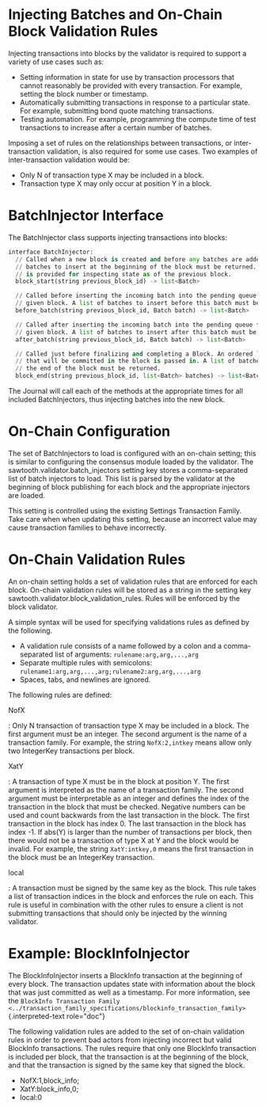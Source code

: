 # Injecting Batches and On-Chain Block Validation Rules

Injecting transactions into blocks by the validator is required to
support a variety of use cases such as:

-   Setting information in state for use by transaction processors that
    cannot reasonably be provided with every transaction. For example,
    setting the block number or timestamp.
-   Automatically submitting transactions in response to a particular
    state. For example, submitting bond quote matching transactions.
-   Testing automation. For example, programming the compute time of
    test transactions to increase after a certain number of batches.

Imposing a set of rules on the relationships between transactions, or
inter-transaction validation, is also required for some use cases. Two
examples of inter-transaction validation would be:

-   Only N of transaction type X may be included in a block.
-   Transaction type X may only occur at position Y in a block.

# BatchInjector Interface

<!--
  Licensed under Creative Commons Attribution 4.0 International License
  https://creativecommons.org/licenses/by/4.0/
-->

The BatchInjector class supports injecting transactions into blocks:

``` python
interface BatchInjector:
  // Called when a new block is created and before any batches are added. A list of
  // batches to insert at the beginning of the block must be returned. A StateView
  // is provided for inspecting state as of the previous block.
  block_start(string previous_block_id) -> list<Batch>

  // Called before inserting the incoming batch into the pending queue for the
  // given block. A list of batches to insert before this batch must be returned.
  before_batch(string previous_block_id, Batch batch) -> list<Batch>

  // Called after inserting the incoming batch into the pending queue for the
  // given block. A list of batches to insert after this batch must be returned.
  after_batch(string previous_block_id, Batch batch) -> list<Batch>

  // Called just before finalizing and completing a Block. An ordered list of batches
  // that will be committed in the block is passed in. A list of batches to insert at
  // the end of the block must be returned.
  block_end(string previous_block_id, list<Batch> batches) -> list<Batch>
```

The Journal will call each of the methods at the appropriate times for
all included BatchInjectors, thus injecting batches into the new block.

# On-Chain Configuration

The set of BatchInjectors to load is configured with an on-chain
setting; this is similar to configuring the consensus module loaded by
the validator. The sawtooth.validator.batch_injectors setting key stores
a comma-separated list of batch injectors to load. This list is parsed
by the validator at the beginning of block publishing for each block and
the appropriate injectors are loaded.

This setting is controlled using the existing Settings Transaction
Family. Take care when when updating this setting, because an incorrect
value may cause transaction families to behave incorrectly.

# On-Chain Validation Rules

An on-chain setting holds a set of validation rules that are enforced
for each block. On-chain validation rules will be stored as a string in
the setting key sawtooth.validator.block_validation_rules. Rules will be
enforced by the block validator.

A simple syntax will be used for specifying validations rules as defined
by the following.

-   A validation rule consists of a name followed by a colon and a
    comma-separated list of arguments: `rulename:arg,arg,...,arg`
-   Separate multiple rules with semicolons:
    `rulename1:arg,arg,...,arg;rulename2:arg,arg,...,arg`
-   Spaces, tabs, and newlines are ignored.

The following rules are defined:

NofX

:   Only N transaction of transaction type X may be included in a block.
    The first argument must be an integer. The second argument is the
    name of a transaction family. For example, the string
    `NofX:2,intkey` means allow only two IntegerKey transactions per
    block.

XatY

:   A transaction of type X must be in the block at position Y. The
    first argument is interpreted as the name of a transaction family.
    The second argument must be interpretable as an integer and defines
    the index of the transaction in the block that must be checked.
    Negative numbers can be used and count backwards from the last
    transaction in the block. The first transaction in the block has
    index 0. The last transaction in the block has index -1. If abs(Y)
    is larger than the number of transactions per block, then there
    would not be a transaction of type X at Y and the block would be
    invalid. For example, the string `XatY:intkey,0` means the first
    transaction in the block must be an IntegerKey transaction.

local

:   A transaction must be signed by the same key as the block. This rule
    takes a list of transaction indices in the block and enforces the
    rule on each. This rule is useful in combination with the other
    rules to ensure a client is not submitting transactions that should
    only be injected by the winning validator.

# Example: BlockInfoInjector

The BlockInfoInjector inserts a BlockInfo transaction at the beginning
of every block. The transaction updates state with information about the
block that was just committed as well as a timestamp. For more
information, see the `BlockInfo Transaction Family
<../transaction_family_specifications/blockinfo_transaction_family>`{.interpreted-text
role="doc"}

The following validation rules are added to the set of on-chain
validation rules in order to prevent bad actors from injecting incorrect
but valid BlockInfo transactions. The rules require that only one
BlockInfo transaction is included per block, that the transaction is at
the beginning of the block, and that the transaction is signed by the
same key that signed the block.

-   NofX:1,block_info;
-   XatY:block_info,0;
-   local:0
